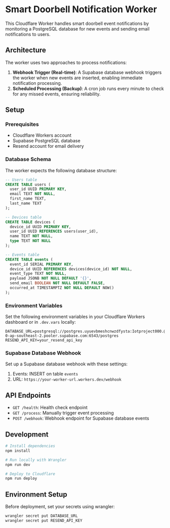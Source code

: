 # Smart Doorbell Notification Worker

This Cloudflare Worker handles smart doorbell event notifications by monitoring a PostgreSQL database for new events and sending email notifications to users.

## Architecture

The worker uses two approaches to process notifications:

1. **Webhook Trigger (Real-time)**: A Supabase database webhook triggers the worker when new events are inserted, enabling immediate notification processing.
2. **Scheduled Processing (Backup)**: A cron job runs every minute to check for any missed events, ensuring reliability.

## Setup

### Prerequisites

- Cloudflare Workers account
- Supabase PostgreSQL database
- Resend account for email delivery

### Database Schema

The worker expects the following database structure:

```sql
-- Users table
CREATE TABLE users (
  user_id UUID PRIMARY KEY,
  email TEXT NOT NULL,
  first_name TEXT,
  last_name TEXT
);

-- Devices table
CREATE TABLE devices (
  device_id UUID PRIMARY KEY,
  user_id UUID REFERENCES users(user_id),
  name TEXT NOT NULL,
  type TEXT NOT NULL
);

-- Events table
CREATE TABLE events (
  event_id SERIAL PRIMARY KEY,
  device_id UUID REFERENCES devices(device_id) NOT NULL,
  event_type TEXT NOT NULL,
  payload JSONB NOT NULL DEFAULT '{}',
  send_email BOOLEAN NOT NULL DEFAULT FALSE,
  occurred_at TIMESTAMPTZ NOT NULL DEFAULT NOW()
);
```

### Environment Variables

Set the following environment variables in your Cloudflare Workers dashboard or in `.dev.vars` locally:

```
DATABASE_URL=postgresql://postgres.uyuevbmeshcnwzdfysta:Iotproject000.@aws-0-ap-southeast-2.pooler.supabase.com:6543/postgres
RESEND_API_KEY=your_resend_api_key
```

### Supabase Database Webhook

Set up a Supabase database webhook with these settings:

1. Events: INSERT on table `events`
2. URL: `https://your-worker-url.workers.dev/webhook`

## API Endpoints

- `GET /health`: Health check endpoint
- `GET /process`: Manually trigger event processing
- `POST /webhook`: Webhook endpoint for Supabase database events

## Development

```bash
# Install dependencies
npm install

# Run locally with Wrangler
npm run dev

# Deploy to Cloudflare
npm run deploy
```

## Environment Setup

Before deployment, set your secrets using wrangler:

```bash
wrangler secret put DATABASE_URL
wrangler secret put RESEND_API_KEY
```
